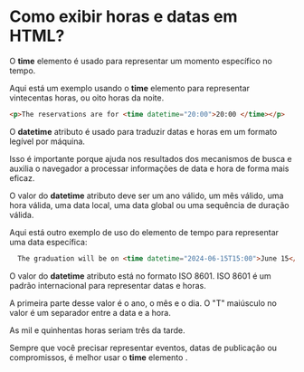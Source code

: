 # Como exibir horas e datas em HTML?

O **time** elemento é usado para representar um momento específico no tempo.

Aqui está um exemplo usando o **time** elemento para representar vintecentas horas, ou oito horas da noite.
```html
<p>The reservations are for <time datetime="20:00">20:00 </time></p>
```
O **datetime** atributo é usado para traduzir datas e horas em um formato legível por máquina.

Isso é importante porque ajuda nos resultados dos mecanismos de busca e auxilia o navegador a processar informações de data e hora de forma mais eficaz.

O valor do **datetime** atributo deve ser um ano válido, um mês válido, uma hora válida, uma data local, uma data global ou uma sequência de duração válida.

Aqui está outro exemplo de uso do elemento de tempo para representar uma data específica:
```html
  The graduation will be on <time datetime="2024-06-15T15:00">June 15</time>
```
O valor do **datetime** atributo está no formato ISO 8601. ISO 8601 é um padrão internacional para representar datas e horas.

A primeira parte desse valor é o ano, o mês e o dia. O "T" maiúsculo no valor é um separador entre a data e a hora.

As mil e quinhentas horas seriam três da tarde.

Sempre que você precisar representar eventos, datas de publicação ou compromissos, é melhor usar o **time** elemento .

